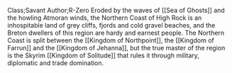 Class;Savant Author;R-Zero
Eroded by the waves of [[Sea of Ghosts]] and the howling Atmoran winds, the Northern Coast of High Rock is an inhospitable land of grey cliffs, fjords and cold gravel beaches, and the Breton dwellers of this region are hardy and earnest people.
The Northern Coast is split between the [[Kingdom of Northpoint]], the [[Kingdom of Farrun]] and the [[Kingdom of Jehanna]], but the true master of the region is the Skyrim [[Kingdom of Solitude]] that rules it through military, diplomatic and trade domination.